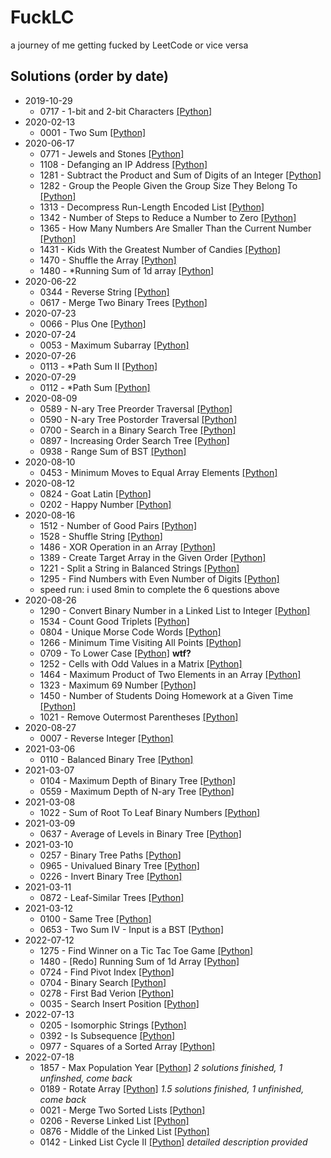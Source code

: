 # FuckLC
a journey of me getting fucked by LeetCode or vice versa

## Solutions (order by date)
- 2019-10-29
  - 0717 - 1-bit and 2-bit Characters [[Python]](Python/717.py)
- 2020-02-13
  - 0001 - Two Sum [[Python]](Python/1.py)
- 2020-06-17
  - 0771 - Jewels and Stones [[Python]](Python/771.py)
  - 1108 - Defanging an IP Address [[Python]](Python/1108.py)
  - 1281 - Subtract the Product and Sum of Digits of an Integer [[Python]](Python/1281.py)
  - 1282 - Group the People Given the Group Size They Belong To [[Python]](Python/1282.py)
  - 1313 - Decompress Run-Length Encoded List [[Python]](Python/1313.py)
  - 1342 - Number of Steps to Reduce a Number to Zero [[Python]](Python/1342.py)
  - 1365 - How Many Numbers Are Smaller Than the Current Number [[Python]](Python/1365.py)
  - 1431 - Kids With the Greatest Number of Candies [[Python]](Python/1431.py)
  - 1470 - Shuffle the Array [[Python]](Python/1470.py)
  - 1480 - *Running Sum of 1d array [[Python]](Python/1480.py)
- 2020-06-22
  - 0344 - Reverse String [[Python]](Python/344.py)
  - 0617 - Merge Two Binary Trees [[Python]](Python/617.py)
- 2020-07-23
  - 0066 - Plus One [[Python]](Python/66.py)
- 2020-07-24
  - 0053 - Maximum Subarray [[Python]](Python/53.py)
- 2020-07-26
  - 0113 - *Path Sum II [[Python]](Python/113.py)
- 2020-07-29
  - 0112 - *Path Sum [[Python]](Python/112.py)
- 2020-08-09
  - 0589 - N-ary Tree Preorder Traversal [[Python]](Python/589.py)
  - 0590 - N-ary Tree Postorder Traversal [[Python]](Python/590.py)
  - 0700 - Search in a Binary Search Tree [[Python]](Python/700.py)
  - 0897 - Increasing Order Search Tree [[Python]](Python/897.py)
  - 0938 - Range Sum of BST [[Python]](Python/938.py)
- 2020-08-10
  - 0453 - Minimum Moves to Equal Array Elements [[Python]](Python/453.py)
- 2020-08-12
  - 0824 - Goat Latin [[Python]](Python/824.py)
  - 0202 - Happy Number [[Python]](Python/202.py)
- 2020-08-16
  - 1512 - Number of Good Pairs [[Python]](Python/1512.py)
  - 1528 - Shuffle String [[Python]](Python/1528.py)
  - 1486 - XOR Operation in an Array [[Python]](Python/1486.py)
  - 1389 - Create Target Array in the Given Order [[Python]](Python/1389.py)
  - 1221 - Split a String in Balanced Strings [[Python]](Python/1221.py)
  - 1295 - Find Numbers with Even Number of Digits [[Python]](Python/1295.py)
  - speed run: i used 8min to complete the 6 questions above
- 2020-08-26
  - 1290 - Convert Binary Number in a Linked List to Integer [[Python]](Python/1290.py)
  - 1534 - Count Good Triplets [[Python]](Python/1534.py)
  - 0804 - Unique Morse Code Words [[Python]](Python/804.py)
  - 1266 - Minimum Time Visiting All Points [[Python]](Python/1266.py)
  - 0709 - To Lower Case [[Python]](Python/709.py) **wtf?**
  - 1252 - Cells with Odd Values in a Matrix [[Python]](Python/1252.py)
  - 1464 - Maximum Product of Two Elements in an Array [[Python]](Python/1464.py)
  - 1323 - Maximum 69 Number [[Python]](Python/1323.py)
  - 1450 - Number of Students Doing Homework at a Given Time [[Python]](Python/1450.py)
  - 1021 - Remove Outermost Parentheses [[Python]](Python/1021.py)
- 2020-08-27
  - 0007 - Reverse Integer [[Python]](Python/7.py)
- 2021-03-06
  - 0110 - Balanced Binary Tree [[Python]](Python/110.py)
- 2021-03-07
  - 0104 - Maximum Depth of Binary Tree [[Python]](Python/104.py)
  - 0559 - Maximum Depth of N-ary Tree [[Python]](Python/559.py)
- 2021-03-08
  - 1022 - Sum of Root To Leaf Binary Numbers [[Python]](Python/1022.py)
- 2021-03-09
  - 0637 - Average of Levels in Binary Tree [[Python]](Python/637.py)
- 2021-03-10
  - 0257 - Binary Tree Paths [[Python]](Python/257.py)
  - 0965 - Univalued Binary Tree [[Python]](Python/965.py)
  - 0226 - Invert Binary Tree [[Python]](Python/226.py)
- 2021-03-11
  - 0872 - Leaf-Similar Trees [[Python]](Python/872.py)
- 2021-03-12
  - 0100 - Same Tree [[Python]](Python/100.py)
  - 0653 - Two Sum IV - Input is a BST [[Python]](Python/653.py)
- 2022-07-12
  - 1275 - Find Winner on a Tic Tac Toe Game [[Python]](Python/1275.py)
  - 1480 - [Redo] Running Sum of 1d Array [[Python]](Python/1480.py)
  - 0724 - Find Pivot Index [[Python]](Python/724.py)
  - 0704 - Binary Search [[Python]](Python/704.py)
  - 0278 - First Bad Verion [[Python]](Python/278.py)
  - 0035 - Search Insert Position [[Python]](Python/35.py)
- 2022-07-13
  - 0205 - Isomorphic Strings [[Python]](Python/205.py)
  - 0392 - Is Subsequence [[Python]](Python/392.py)
  - 0977 - Squares of a Sorted Array [[Python]](Python/977.py)
- 2022-07-18
  - 1857 - Max Population Year [[Python]](Python/1857.py) *2 solutions finished, 1 unfinshed, come back*
  - 0189 - Rotate Array [[Python]](Python/189.py) *1.5 solutions finished, 1 unfinished, come back*
  - 0021 - Merge Two Sorted Lists [[Python]](Python/21.py)
  - 0206 - Reverse Linked List [[Python]](Python/206.py)
  - 0876 - Middle of the Linked List [[Python]](Python/876.py)
  - 0142 - Linked List Cycle II [[Python]](Python/142.py)  *detailed description provided*
